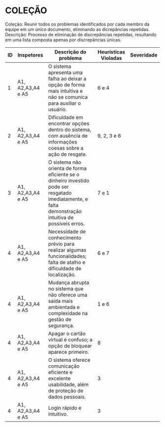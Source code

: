 # COLEÇÃO

Coleção: Reunir todos os problemas identificados por cada membro da equipe em um único
documento, eliminando as dicrepâncias repetidas.
Descrição: Processo de eliminação de discrepâncias repetidas, resultando em uma lista composta apenas por discrepâncias únicas.

| ID | Inspetores | Descrição do problema | Heurísticas Violadas | Severidade |
|----|------------|-----------------------|----------------------|------------|
|  1 |  A1, A2,A3,A4 e A5   |      O sistema apresenta uma falha ao deixar a opção de forma mais intuitiva e não se comunica para auxiliar o usuário.                 |      6 e 4                |            |
|  2 |    A1, A2,A3,A4 e A5        |           Dificuldade em encontrar opções dentro do sistema, com ausência de informações coesas sobre a ação de resgate.            |                9, 2, 3 e 6      |            |    
|  3 |   A1, A2,A3,A4 e A5         |      O sistema não orienta de forma eficiente se o dinheiro investido pode ser resgatado imediatamente, e falta demonstração intuitiva de possíveis erros.                 |     7 e 1                 |            |       
|  4 |     A1, A2,A3,A4 e A5       |           Necessidade de conhecimento prévio para realizar algumas funcionalidades; falta de atalho e dificuldade de localização.            |      6 e 7                |            |           
|  4 |    A1, A2,A3,A4 e A5        |           Mudança abrupta no sistema que não oferece uma saída mais ambientada e complexidade na gestão de segurança.            |   1 e 6                   |            |   
|  4 |     A1, A2,A3,A4 e A5       |      Apagar o cartão virtual é confuso; a opção de bloquear aparece primeiro.                 |     8                 |            |   
|  4 |    A1, A2,A3,A4 e A5        |      O sistema oferece comunicação eficiente e excelente usabilidade, além de proteção de dados pessoais.                 |        3              |            |   
|  4 |      A1, A2,A3,A4 e A5      |            Login rápido e intuitivo.           |         3             |            |   
